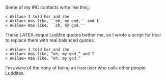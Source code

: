 Some of my IRC contacts write like this[:](http://everything2.com/user/Akilae/writeups/Haiku):

    < Akilae> I told her and she
    < Akilae> Was like, ``oh, my god,'' and I
    < Akilae> Was like, ``oh, my god.''

These <acronym>LATEX</acronym>-esque Luddite quotes bother me, so I wrote a
script for Irssi to replace them with real balanced quotes:

    < Akilae> I told her and she
    < Akilae> Was like, “oh, my god,” and I
    < Akilae> Was like, “oh, my god.”

I'm aware of the irony of being an Irssi user who calls other people Luddites.
